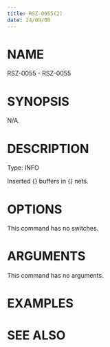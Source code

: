 ```yaml
---
title: RSZ-0055(2)
date: 24/09/08
---
```


# NAME

RSZ-0055 - RSZ-0055

# SYNOPSIS

N/A.

# DESCRIPTION

Type: INFO

Inserted {} buffers in {} nets.

# OPTIONS

This command has no switches.

# ARGUMENTS

This command has no arguments.

# EXAMPLES

# SEE ALSO
